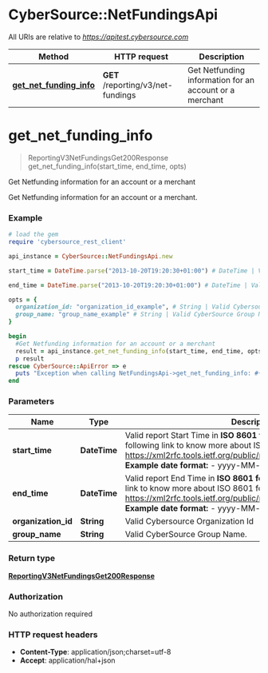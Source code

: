 # CyberSource::NetFundingsApi

All URIs are relative to *https://apitest.cybersource.com*

Method | HTTP request | Description
------------- | ------------- | -------------
[**get_net_funding_info**](NetFundingsApi.md#get_net_funding_info) | **GET** /reporting/v3/net-fundings | Get Netfunding information for an account or a merchant


# **get_net_funding_info**
> ReportingV3NetFundingsGet200Response get_net_funding_info(start_time, end_time, opts)

Get Netfunding information for an account or a merchant

Get Netfunding information for an account or a merchant.

### Example
```ruby
# load the gem
require 'cybersource_rest_client'

api_instance = CyberSource::NetFundingsApi.new

start_time = DateTime.parse("2013-10-20T19:20:30+01:00") # DateTime | Valid report Start Time in **ISO 8601 format** Please refer the following link to know more about ISO 8601 format. - https://xml2rfc.tools.ietf.org/public/rfc/html/rfc3339.html#anchor14   **Example date format:**   - yyyy-MM-dd'T'HH:mm:ssXXX 

end_time = DateTime.parse("2013-10-20T19:20:30+01:00") # DateTime | Valid report End Time in **ISO 8601 format** Please refer the following link to know more about ISO 8601 format. - https://xml2rfc.tools.ietf.org/public/rfc/html/rfc3339.html#anchor14   **Example date format:**   - yyyy-MM-dd'T'HH:mm:ssXXX 

opts = { 
  organization_id: "organization_id_example", # String | Valid Cybersource Organization Id
  group_name: "group_name_example" # String | Valid CyberSource Group Name.
}

begin
  #Get Netfunding information for an account or a merchant
  result = api_instance.get_net_funding_info(start_time, end_time, opts)
  p result
rescue CyberSource::ApiError => e
  puts "Exception when calling NetFundingsApi->get_net_funding_info: #{e}"
end
```

### Parameters

Name | Type | Description  | Notes
------------- | ------------- | ------------- | -------------
 **start_time** | **DateTime**| Valid report Start Time in **ISO 8601 format** Please refer the following link to know more about ISO 8601 format. - https://xml2rfc.tools.ietf.org/public/rfc/html/rfc3339.html#anchor14   **Example date format:**   - yyyy-MM-dd&#39;T&#39;HH:mm:ssXXX  | 
 **end_time** | **DateTime**| Valid report End Time in **ISO 8601 format** Please refer the following link to know more about ISO 8601 format. - https://xml2rfc.tools.ietf.org/public/rfc/html/rfc3339.html#anchor14   **Example date format:**   - yyyy-MM-dd&#39;T&#39;HH:mm:ssXXX  | 
 **organization_id** | **String**| Valid Cybersource Organization Id | [optional] 
 **group_name** | **String**| Valid CyberSource Group Name. | [optional] 

### Return type

[**ReportingV3NetFundingsGet200Response**](ReportingV3NetFundingsGet200Response.md)

### Authorization

No authorization required

### HTTP request headers

 - **Content-Type**: application/json;charset=utf-8
 - **Accept**: application/hal+json



